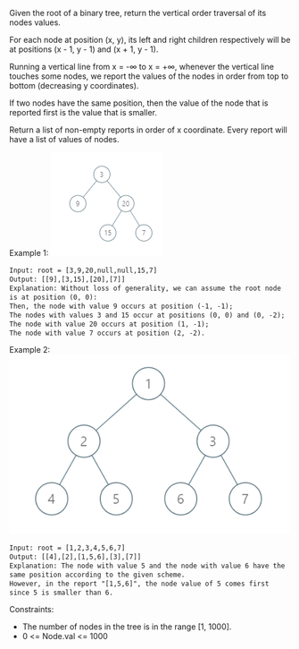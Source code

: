 Given the root of a binary tree, return the vertical order traversal of its nodes values.

For each node at position (x, y), its left and right children respectively will be at positions (x - 1, y - 1) and (x + 1, y - 1).

Running a vertical line from x = -∞ to x = +∞, whenever the vertical line touches some nodes, we report the values of the nodes in order from top to bottom (decreasing y coordinates).

If two nodes have the same position, then the value of the node that is reported first is the value that is smaller.

Return a list of non-empty reports in order of x coordinate. Every report will have a list of values of nodes.

 

Example 1:
![](1236_example_1.png)

```
Input: root = [3,9,20,null,null,15,7]
Output: [[9],[3,15],[20],[7]]
Explanation: Without loss of generality, we can assume the root node is at position (0, 0):
Then, the node with value 9 occurs at position (-1, -1);
The nodes with values 3 and 15 occur at positions (0, 0) and (0, -2);
The node with value 20 occurs at position (1, -1);
The node with value 7 occurs at position (2, -2).
```
Example 2:
![](tree2.png)

```
Input: root = [1,2,3,4,5,6,7]
Output: [[4],[2],[1,5,6],[3],[7]]
Explanation: The node with value 5 and the node with value 6 have the same position according to the given scheme.
However, in the report "[1,5,6]", the node value of 5 comes first since 5 is smaller than 6.
``` 

Constraints:

- The number of nodes in the tree is in the range [1, 1000].
- 0 <= Node.val <= 1000